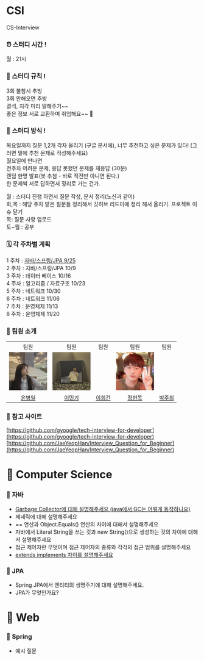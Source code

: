 # CSI

CS-Interview

### ⏰ 스터디 시간 !

월 : 21시 

### 📄 스터디 규칙 !

3회 불참시 추방  
3회 안해오면 추방  
결석, 지각 미리 말해주기~~  
좋은 정보 서로 교환하며 취업해요~~ 🙂 

### 📣 스터디 방식 !

목요일까지 질문 1,2개 각자 올리기 (구글 문서에), 너무 추천하고 싶은 문제가 있다! (그러면 밑에 추천 문제로 작성해주세요)  
월요일에 만나면   
전주차 어려운 문제, 응답 못했던 문제를 재응답 (30분)  
랜덤 한명 발표(봇 추첨 - 바로 직전만 아니면 된다.)  
한 문제씩 서로 답하면서 정리로 가는 건가.  

월 : 스터디 진행 하면서  질문 작성, 문서 정리(노션과 같이)    
화,목 : 해당 주차 맡은 질문들 정리해서 깃허브 리드미에 정리 해서 올리기. 프로젝트 이슈 닫기    
목: 질문 사항 업로드     
토~월 : 공부    

### 🗓️ 각 주차별 계획

1 주차 : [자바/스프링/JPA 9/25](https://mon0mon-outline.duckdns.org/s/c43e8aa5-e19f-4c0e-b547-eb408efb4726)\
2 주차 : 자바/스프링/JPA 10/9  
3 주차 : 데이터 베이스 10/16  
4 주차 : 알고리즘 / 자료구조 10/23  
5 주차 : 네트워크 10/30  
6 주차 : 네트워크 11/06  
7 주차 : 운영체제 11/13  
8 주차 : 운영체제 11/20  

### 👥 팀원 소개

<div>
<table>
  <tbody>
    <tr>
        <td align="center"> 팀원 </td>
        <td align="center"> 팀원 </td>
        <td align="center"> 팀원 </td>
        <td align="center"> 팀원 </td>
        <td align="center"> 팀원 </td>
    </tr>
    <tr>
     <td><img src="./docs/profile/박주희.jpeg" width="100px;" alt=""/><br> </td>
     <td><img src="./docs/profile/이민기.jpg" width="100px;" alt=""/><br> </td>
     <td><img src="./docs/profile/이희건.png" width="100px;" alt=""/><br> </td>
     <td><img src="./docs/profile/정현목.jpeg" width="100px;" alt=""/><br> </td>
     <td><img src="./docs/profile/윤병일.jpg" width="100px;" alt=""/><br> </td>

</tr>
    <tr>
      <td align="center"><a href="https://github.com/YunByungil"> 윤병일 </a></td>
      <td align="center"><a href="https://github.com/mon0mon"> 이민기 </a></td>
      <td align="center"><a href="https://github.com/dlrjs2360"> 이희건 </a></td>
      <td align="center"><a href="https://github.com/Hyunmok-Chung"> 정현목</a></td>
      <td align="center"><a href="https://github.com/juhee77"> 박주희 </a></td>
    </tr>
  </tbody>
</table>
</div>

### 🔗 참고 사이트

[https://github.com/gyoogle/tech-interview-for-developer](https://github.com/gyoogle/tech-interview-for-developer)  
[https://github.com/JaeYeopHan/Interview_Question_for_Beginner](https://github.com/JaeYeopHan/Interview_Question_for_Beginner)  


# 📌 Computer Science
### 🎯 자바

- [Garbage Collector에 대해 설명해주세요 (java에서 GC는 어떻게 동작하나요)](./Computer%20Science/Java/[Java]%20Garbage%20Collector에%20대해%20설명해주세요/index.md)
- 제네릭에 대해 설명해주세요
- == 연산과 Object.Equals() 연산의 차이에 대해서 설명해주세요
- 자바에서 Literal String을 쓰는 것과 new String()으로 생성하는 것의 차이에 대해서 설명해주세요
- 접근 제어자란 무엇이며 접근 제어자의 종류와 각각의 접근 범위를 설명해주세요
- [extends implements 차이를 설명해주세요](./Computer%20Science/Java/[Java]%20extends%20implements%20차이를%20설명해주세요/index.md)

### 🎯 JPA

- Spring JPA에서 엔티티의 생명주기에 대해 설명해주세요.
- JPA가 무엇인가요?


# 📌 Web

### 🎯 Spring

- 예시 질문